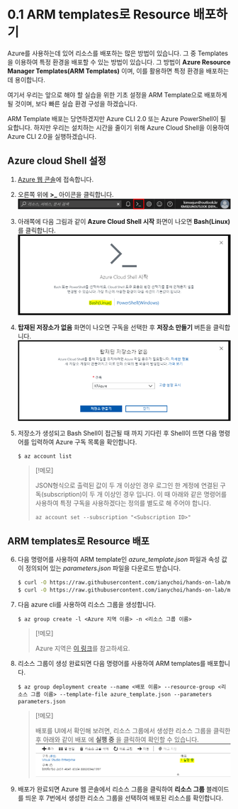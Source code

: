 # 0.1 ARM templates로 Resource 배포하기
Azure를 사용하는데 있어 리소스를 배포하는 많은 방법이 있습니다. 그 중 Templates을 이용하여 특정 환경을 배포할 수 있는 방법이 있습니다. 그 방법이 **Azure Resource Manager Templates(ARM Templates)** 이며, 이를 활용하면 특정 환경을 배포하는데 용이합니다.

여기서 우리는 앞으로 해야 할 실습을 위한 기초 설정을 ARM Template으로 배포하게 될 것이며, 보다 빠른 실습 환경 구성을 하겠습니다. 

ARM Template 배포는 당연하겠지만 Azure CLI 2.0 또는 Azure PowerShell이 필요합니다. 하지만 우리는 설치하는 시간을 줄이기 위해 Azure Cloud Shell을 이용하여 Azure CLI 2.0을 실행하겠습니다.

## Azure cloud Shell 설정
1. [Azure 웹 콘솔](https://portal.azure.com)에 접속합니다.

2. 오른쪽 위에 **>_** 아이콘을 클릭합니다.
![Azure Cloud Shell Icon](./image/0.1_Azure_Cloud_Shell_Icon.png)

3. 아래쪽에 다음 그림과 같이 **Azure Cloud Shell 시작** 화면이 나오면 **Bash(Linux)** 를 클릭합니다.
![Azure Cloud Shell init](./image/0.1_Azure_Cloud_Shell_init.png)

4. **탑재된 저장소가 없음** 화면이 나오면 구독을 선택한 후 **저장소 만들기** 버튼을 클릭합니다.
![none storage](./image/0.1_none_storage.png)

5. 저장소가 생성되고 Bash Shell이 접근될 때 까지 기다린 후 Shell이 뜨면 다음 명령어를 입력하여 Azure 구독 목록을 확인합니다.
    ```azure cli
    $ az account list
    ```
    > [!메모]
    >
    > JSON형식으로 출력된 값이 두 개 이상인 경우 로그인 한 계정에 연결된 구독(subscription)이 두 개 이상인 경우 입니다. 이 때 아래와 같은 명령어를 사용하여 특정 구독을 사용하겠다는 정의를 별도로 해 주어야 합니다.
    > ```Azurecli
    > az account set --subscription "<Subscription ID>"
    > ```

## ARM templates로 Resource 배포
6. 다음 명령어를 사용하여 ARM template인 *azure_template.json* 파일과 속성 값이 정의되어 있는 *parameters.json* 파일을 다운로드 받습니다.
    ```bash
    $ curl -O https://raw.githubusercontent.com/ianychoi/hands-on-lab/master/workshop-itpro-101/script/azure_template.json
    $ curl -O https://raw.githubusercontent.com/ianychoi/hands-on-lab/master/workshop-itpro-101/script/parameters.json
    ```

7. 다음 azure cli를 사용하여 리소스 그룹을 생성합니다.
    ```azure cli
    $ az group create -l <Azure 지역 이름> -n <리소스 그룹 이름>
    ```
    > [!메모]
    >
    > Azure 지역은 [이 링크](https://github.com/krazure/hands-on-lab/blob/master/SAL%201704%20IaaS%20%EC%95%8C%EC%95%84%EB%B3%B4%EA%B8%B0%20-%20Global%20Azure%20BootCamp%202017/1.1%20%EB%A6%AC%EC%86%8C%EC%8A%A4%20%EA%B7%B8%EB%A3%B9%20%EB%A7%8C%EB%93%A4%EA%B8%B0.md#azure-%EC%A7%80%EC%97%AD)를 참고하세요.

8. 리소스 그룹이 생성 완료되면 다음 명령어를 사용하여 ARM templates를 배포합니다.
    ```azure cli
    $ az group deployment create --name <배포 이름> --resource-group <리소스 그룹 이름> --template-file azure_template.json --parameters parameters.json
    ```
    > [!메모]
    >
    > 배포를 UI에서 확인해 보려면, 리소스 그룹에서 생성한 리소스 그룹을 클릭한 후 아래와 같이 배포 에 **실행 중** 을 클릭하여 확인할 수 있습니다.
    > ![0.1_deploy_check](./image/0.1_deploy_check.png)

9. 배포가 완료되면 Azure 웹 콘솔에서 리소스 그룹을 클릭하여 **리소스 그룹** 블레이드를 띄운 후 7번에서 생성한 리소스 그룹을 선택하여 배포된 리소스를 확인합니다.
